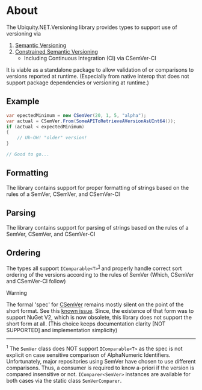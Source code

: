 # About
The Ubiquity.NET.Versioning library provides types to support use of versioning via
1) [Semantic Versioning](https://semver.org)
2) [Constrained Semantic Versioning](https://csemver.org)
    - Including Continuous Integration (CI) via CSemVer-CI

It is viable as a standalone package to allow validation of or comparisons to versions reported
at runtime. (Especially from native interop that does not support package dependencies or
versioning at runtime.)

## Example
``` C#
var epectedMinimum = new CSemVer(20, 1, 5, "alpha");
var actual = CSemVer.From(SomeAPIToRetrieveAVersionAsUInt64());
if (actual < expectedMinimum)
{
    // Uh-OH! "older" version!
}

// Good to go...

```

## Formatting
The library contains support for proper formatting of strings based on the rules
of a SemVer, CSemVer, and CSemVer-CI

## Parsing
The library contains support for parsing of strings based on the rules of a
SemVer, CSemVer, and CSemVer-CI

## Ordering
The types all support `IComparable<T>`<sup>[1](#footnote_1)</sup> and properly handle correct sort ordering of the
versions according to the rules of SemVer (Which, CSemVer and CSemVer-CI follow)

>[!WARNING]
> The formal 'spec' for [CSemVer](https://csemver.org) remains mostly silent on the point of
> the short format. See this [known issue](https://github.com/CK-Build/csemver.org/issues/2).
> Since, the existence of that form was to support NuGet V2, which is now obsolete, this
> library does not support the short form at all. (This choice keeps documentation clarity
> [NOT SUPPORTED] and implementation simplicity)

------
<sup><a id="footnote_1">1</a></sup> The `SemVer` class does NOT support `IComparable<T>` as
the spec is not explicit on case sensitive comparison of AlphaNumeric Identifiers.
Unfortunately, major repositories using SemVer have chosen to use different comparisons. Thus,
a consumer is required to know a-priori if the version is compared insensitive or not.
`IComparer<SemVer>` instances are available for both cases via the static class
`SemVerComparer`.

